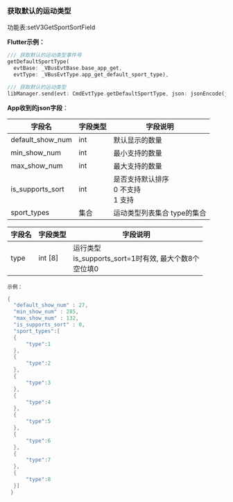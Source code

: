 ### 获取默认的运动类型


功能表:setV3GetSportSortField

**Flutter示例：**

```dart
/// 获取默认的运动类型事件号
getDefaultSportType(
  evtBase: _VBusEvtBase.base_app_get,
  evtType: _VBusEvtType.app_get_default_sport_type),

/// 获取默认的运动类型
libManager.send(evt: CmdEvtType.getDefaultSportType, json: jsonEncode(json));
```



**App收到的json字段**：

| 字段名           | 字段类型 | 字段说明                                         |
| ---------------- | -------- | ------------------------------------------------ |
| default_show_num | int      | 默认显示的数量                                   |
| min_show_num     | int      | 最小支持的数量                                   |
| max_show_num     | int      | 最大支持的数量                                   |
| is_supports_sort | int      | 是否支持默认排序<br />0 不支持<br />1 支持 |
| sport_types      | 集合     | 运动类型列表集合 type的集合                      |

| 字段名 | 字段类型 | 字段说明                                                     |
| ------ | -------- | ------------------------------------------------------------ |
| type   | int [8]  | 运行类型<br />is_supports_sort=1时有效, 最大个数8个<br />空位填0 |

`示例：`

```c
{
  "default_show_num" : 27,
  "min_show_num" : 285,
  "max_show_num" : 132,
  "is_supports_sort" : 0,
  "sport_types":[
  {
      "type":1
  },
  {
      "type":2
  },
  {
      "type":3
  },
  {
      "type":4
  },
  {
      "type":5
  },
  {
      "type":6
  },
  {
      "type":7
  },
  {
      "type":8
  }]
 }
```
